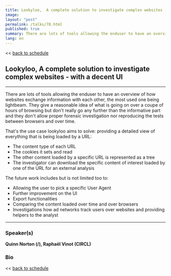 ```yaml
---
title: Lookyloo,  A complete solution to investigate complex websites - with a decent UI
image: 
layout: "post"
permalink: /talks/78.html
published: true
summary: There are lots of tools allowing the enduser to have an overview of how websites exchange informa…
lang: en
---
```

<< [back to schedule](/schedule/)

## Lookyloo,  A complete solution to investigate complex websites - with a decent UI
---


There are lots of tools allowing the enduser to have an overview of how websites exchange information with each other, the most used one being lightbeam. They give a reasonable idea of what is going on over a coupe of hours of browsing but don't really go any further than the informative part and they don't allow proper forensic investigation nor reproducing the tests between browsers and over time.

That's the use case lookyloo aims to solve: providing a detailed view of everything that is being loaded by a URL:
* The content type of each URL 
* The cookies it sets and read
* The other content loaded by a specific URL is represented as a tree
* The investigator can download the specific content of interest loaded by one of the URL for an external analysis

The future work includes but is not limited too to:
* Allowing the user to pick a specific User Agent 
* Further improvement on the UI 
* Export functionalities
* Comparing the content loaded over time and over browsers
* Investigations how ad networks track users over websites and providing helpers to the analyst

---
### Speaker(s)


**Quinn Norton (/), Raphaël Vinot (CIRCL)**

### Bio


<< [back to schedule](/schedule/)